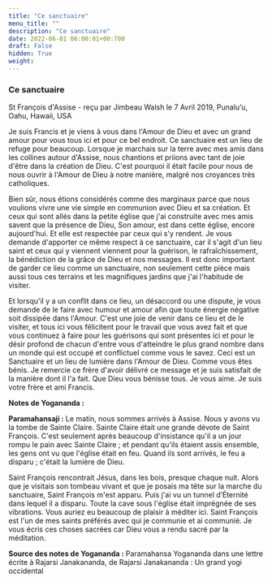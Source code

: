 ```yaml
---
title: "Ce sanctuaire"
menu_title: ""
description: "Ce sanctuaire"
date: 2022-06-01 06:00:01+00:700
draft: False
hidden: True
weight:
---
```

### Ce sanctuaire

St François d'Assise - reçu par Jimbeau Walsh le 7 Avril 2019, Punalu’u, Oahu, Hawaii, USA

Je suis Francis et je viens à vous dans l'Amour de Dieu et avec un grand amour pour vous tous ici et pour ce bel endroit. Ce sanctuaire est un lieu de refuge pour beaucoup. Lorsque je marchais sur la terre avec mes amis dans les collines autour d'Assise, nous chantions et priions avec tant de joie d'être dans la création de Dieu. C'est pourquoi il était facile pour nous de nous ouvrir à l'Amour de Dieu à notre manière, malgré nos croyances très catholiques.

Bien sûr, nous étions considérés comme des marginaux parce que nous voulions vivre une vie simple en communion avec Dieu et sa création. Et ceux qui sont allés dans la petite église que j'ai construite avec mes amis savent que la présence de Dieu, Son amour, est dans cette église, encore aujourd'hui. Et elle est respectée par ceux qui s'y rendent. Je vous demande d'apporter ce même respect à ce sanctuaire, car il s'agit d'un lieu saint et ceux qui y viennent viennent pour la guérison, le rafraîchissement, la bénédiction de la grâce de Dieu et nos messages. Il est donc important de garder ce lieu comme un sanctuaire, non seulement cette pièce mais aussi tous ces terrains et les magnifiques jardins que j'ai l'habitude de visiter.

Et lorsqu'il y a un conflit dans ce lieu, un désaccord ou une dispute, je vous demande de le faire avec humour et amour afin que toute énergie négative soit dissipée dans l'Amour. C'est une joie de venir dans ce lieu et de le visiter, et tous ici vous félicitent pour le travail que vous avez fait et que vous continuez à faire pour les guérisons qui sont présentes ici et pour le désir profond de chacun d'entre vous d'atteindre le plus grand nombre dans un monde qui est occupé et conflictuel comme vous le savez. Ceci est un Sanctuaire et un lieu de lumière dans l'Amour de Dieu. Comme vous êtes bénis. Je remercie ce frère d'avoir délivré ce message et je suis satisfait de la manière dont il l'a fait. Que Dieu vous bénisse tous. Je vous aime. Je suis votre frère et ami Francis.

**Notes de Yogananda :**

**Paramahansaji :** Le matin, nous sommes arrivés à Assise. Nous y avons vu la tombe de Sainte Claire. Sainte Claire était une grande dévote de Saint François. C'est seulement après beaucoup d'insistance qu'il a un jour rompu le pain avec Sainte Claire ; et pendant qu'ils étaient assis ensemble, les gens ont vu que l'église était en feu. Quand ils sont arrivés, le feu a disparu ; c'était la lumière de Dieu.

Saint François rencontrait Jésus, dans les bois, presque chaque nuit. Alors que je visitais son tombeau vivant et que je posais ma tête sur la marche du sanctuaire, Saint François m'est apparu. Puis j'ai vu un tunnel d’Éternité dans lequel il a disparu. Toute la cave sous l'église était imprégnée de ses vibrations. Vous auriez eu beaucoup de plaisir à méditer ici. Saint François est l'un de mes saints préférés avec qui je communie et ai communié. Je vous écris ces choses sacrées car Dieu vous a rendu sacré par la méditation.

**Source des notes de Yogananda :** Paramahansa Yogananda dans une lettre écrite à Rajarsi Janakananda, de Rajarsi Janakananda : Un grand yogi occidental



